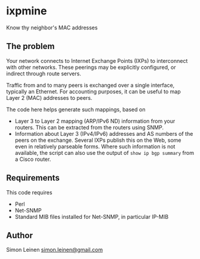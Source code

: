 # ixpmine

Know thy neighbor's MAC addresses

## The problem

Your network connects to Internet Exchange Points (IXPs) to
interconnect with other networks.  These peerings may be explicitly
configured, or indirect through route servers.

Traffic from and to many peers is exchanged over a single interface,
typically an Ethernet.  For accounting purposes, it can be useful to
map Layer 2 (MAC) addresses to peers.

The code here helps generate such mappings, based on

* Layer 3 to Layer 2 mapping (ARP/IPv6 ND) information from your
  routers.  This can be extracted from the routers using SNMP.
* Information about Layer 3 (IPv4/IPv6) addresses and AS numbers of
  the peers on the exchange.  Several IXPs publish this on the Web,
  some even in relatively parseable forms.  Where such information is
  not available, the script can also use the output of `show ip bgp
  summary` from a Cisco router.

## Requirements

This code requires

* Perl
* Net-SNMP
* Standard MIB files installed for Net-SNMP, in particular IP-MIB

## Author

Simon Leinen  <simon.leinen@gmail.com>
